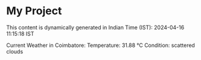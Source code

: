 # My Project

This content is dynamically generated in Indian Time (IST): 2024-04-16 11:15:18 IST


Current Weather in Coimbatore:
Temperature: 31.88 °C
Condition: scattered clouds
